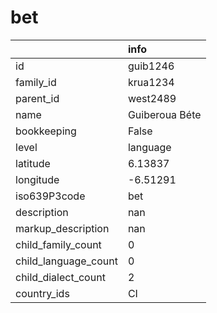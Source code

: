 # bet
|                      | info           |
|:---------------------|:---------------|
| id                   | guib1246       |
| family_id            | krua1234       |
| parent_id            | west2489       |
| name                 | Guiberoua Béte |
| bookkeeping          | False          |
| level                | language       |
| latitude             | 6.13837        |
| longitude            | -6.51291       |
| iso639P3code         | bet            |
| description          | nan            |
| markup_description   | nan            |
| child_family_count   | 0              |
| child_language_count | 0              |
| child_dialect_count  | 2              |
| country_ids          | CI             |